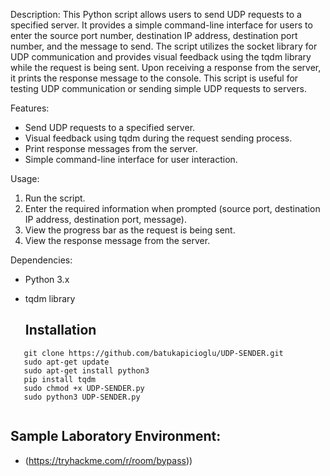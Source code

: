 Description:
This Python script allows users to send UDP requests to a specified server. It provides a simple command-line interface for users to enter the source port number, destination IP address, destination port number, and the message to send. 
The script utilizes the socket library for UDP communication and provides visual feedback using the tqdm library while the request is being sent. Upon receiving a response from the server, it prints the response message to the console. 
This script is useful for testing UDP communication or sending simple UDP requests to servers.

Features:
- Send UDP requests to a specified server.
- Visual feedback using tqdm during the request sending process.
- Print response messages from the server.
- Simple command-line interface for user interaction.

Usage:
1. Run the script.
2. Enter the required information when prompted (source port, destination IP address, destination port, message).
3. View the progress bar as the request is being sent.
4. View the response message from the server.

Dependencies:
- Python 3.x
- tqdm library

  ## Installation

```
   git clone https://github.com/batukapicioglu/UDP-SENDER.git
   sudo apt-get update
   sudo apt-get install python3
   pip install tqdm
   sudo chmod +x UDP-SENDER.py
   sudo python3 UDP-SENDER.py
   
```
## Sample Laboratory Environment:
* (https://tryhackme.com/r/room/bypass))

